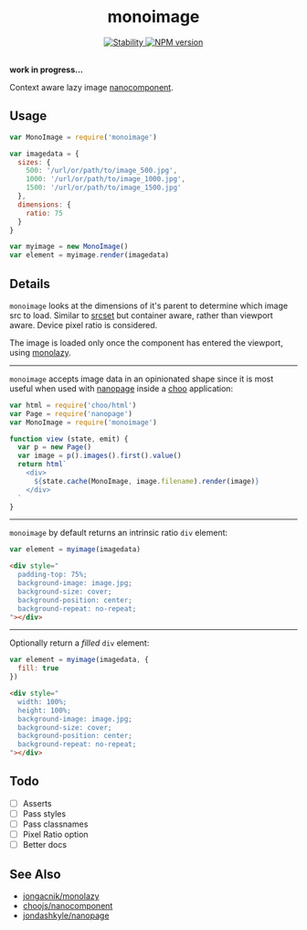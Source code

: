 <h1 align="center">monoimage</h1>

<div align="center">
  <a href="https://nodejs.org/api/documentation.html#documentation_stability_index">
    <img src="https://img.shields.io/badge/stability-experimental-orange.svg?style=flat-square" alt="Stability" />
  </a>
  <a href="https://www.npmjs.com/package/monoimage">
    <img src="https://img.shields.io/npm/v/monoimage.svg?style=flat-square" alt="NPM version" />
  </a>
</div>

<br />

**work in progress...**

Context aware lazy image [nanocomponent](https://github.com/choojs/nanocomponent).

## Usage

```js
var MonoImage = require('monoimage')

var imagedata = {
  sizes: {
    500: '/url/or/path/to/image_500.jpg',
    1000: '/url/or/path/to/image_1000.jpg',
    1500: '/url/or/path/to/image_1500.jpg'
  },
  dimensions: {
    ratio: 75
  }
}

var myimage = new MonoImage()
var element = myimage.render(imagedata)
```

## Details

`monoimage` looks at the dimensions of it's parent to determine which image src to load. Similar to [srcset](https://developer.mozilla.org/en-US/docs/Web/HTML/Element/img#attr-srcset) but container aware, rather than viewport aware. Device pixel ratio is considered.

The image is loaded only once the component has entered the viewport, using [monolazy](https://github.com/jongacnik/monolazy).

---

`monoimage` accepts image data in an opinionated shape since it is most useful when used with [nanopage](https://github.com/jondashkyle/nanopage) inside a [choo](https://github.com/choojs/choo) application:

```js
var html = require('choo/html')
var Page = require('nanopage')
var MonoImage = require('monoimage')

function view (state, emit) {
  var p = new Page()
  var image = p().images().first().value()
  return html`
    <div>
      ${state.cache(MonoImage, image.filename).render(image)}
    </div>
  `
}
```

---

`monoimage` by default returns an intrinsic ratio `div` element:

```js
var element = myimage(imagedata)
```

```html
<div style="
  padding-top: 75%;
  background-image: image.jpg;
  background-size: cover;
  background-position: center;
  background-repeat: no-repeat;
"></div>
```

---

Optionally return a _filled_ `div` element:

```js
var element = myimage(imagedata, {
  fill: true
})
```

```html
<div style="
  width: 100%;
  height: 100%;
  background-image: image.jpg;
  background-size: cover;
  background-position: center;
  background-repeat: no-repeat;
"></div>
```

## Todo

- [ ] Asserts
- [ ] Pass styles
- [ ] Pass classnames
- [ ] Pixel Ratio option
- [ ] Better docs

## See Also

- [jongacnik/monolazy](https://github.com/jongacnik/monolazy)
- [choojs/nanocomponent](https://github.com/choojs/nanocomponent)
- [jondashkyle/nanopage](https://github.com/jondashkyle/nanopage)